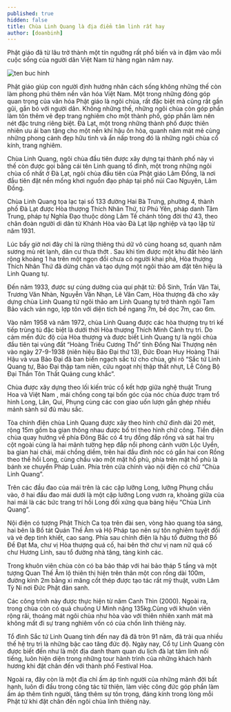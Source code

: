 ```yaml
---
published: true
hidden: false
title: Chùa Linh Quang là địa điểm tâm linh rất hay
author: [doanbinh] 
---
```


Phật giáo đã từ lâu trở thành một tín ngưỡng rất phổ biến và in đậm vào mỗi cuộc sống của người dân Việt Nam từ hàng ngàn năm nay.

![ten buc hinh](https://bazantravel.com/cdn/medias/uploads/21/21733-chua_linh_quang_1_hotelbooking_com_vn-600x450.jpg "ten buc hinh")

Phật giáo giúp con người định hướng nhân cách sống không những thế còn làm phong phú thêm nền văn hóa Việt Nam. Một trong những đóng góp quan trọng của văn hóa Phật giáo là ngôi chùa, rất đặc biệt mà cũng rất gần gũi, gắn bó với người dân. Không những thế, những ngôi chùa còn góp phần làm tôn thêm vẻ đẹp trang nghiêm cho một thành phố, góp phần làm nên nét đặc trưng riêng biệt. Đà Lạt, một trong những thành phố được thiên nhiên ưu ái ban tặng cho một nền khí hậu ôn hòa, quanh năm mát mẻ cùng những phong cảnh đẹp hữu tình và ẩn nấp trong đó là những ngôi chùa cổ kính, trang nghiêm.

Chùa Linh Quang, ngôi chùa đầu tiên được xây dựng tại thành phố này vì thế còn được gọi bằng cái tên Linh quang tổ đình, một trong những ngôi chùa cổ nhất ở Đà Lạt, ngôi chùa đầu tiên của Phật giáo Lâm Đồng, là nơi đầu tiên đặt nền mống khơi nguồn đạo pháp tại phố núi Cao Nguyên, Lâm Đồng.

Chùa Linh Quang tọa lạc tại số 133 đường Hai Bà Trưng, phường 4,  thành phố Đà Lạt được Hòa thượng Thích Nhân Thứ, từ Phú Yên, pháp danh Tâm Trung, pháp tự Nghĩa Đạo thuộc dòng Lâm Tế chánh tông đời thứ 43, theo chân đoàn người di dân từ Khánh Hòa vào Đà Lạt lập nghiệp và tạo lập từ năm 1931.


Lúc bấy giờ nơi đây chỉ là rừng thiêng thú dữ vô cùng hoang sơ, quanh năm sương mù rét lạnh, dân cư thưa thớt . Sau khi tìm được một khu đất hẻo lánh rộng khoảng 1 ha trên một ngọn đồi chưa có người khai phá, Hòa thượng Thích Nhân Thứ đã dừng chân và tạo dựng một ngôi thảo am đặt tên hiệu là Linh Quang tự.

Đến năm 1933, được sự cúng dường của quí phật tử: Đỗ Sinh, Trần Văn Tài, Trương Văn Nhàn, Nguyễn Văn Nhạn, Lê Văn Cam, Hòa thượng đã cho xây dựng chùa Linh Quang từ ngôi thảo am Linh Quang tự trở thành ngôi Tam Bảo vách ván ngo, lợp tôn với diện tích bề ngang 7m, bề dọc 7m, cao 6m.

Vào năm 1958 và năm 1972, chùa Linh Quang được các hòa thượng trụ trì kế tiếp trùng tù đặc biệt là dưới thời  Hòa thượng Thích Minh Cảnh trụ trì. Do cảm mến đức độ của Hòa thượng và được biết Linh Quang tự  là ngôi chùa đầu tiên tại vùng đất “Hoàng Triều Cương Thổ” tỉnh Đồng Nai Thượng nên vào ngày  27-9-1938 (niên hiệu Bảo Đại thứ 13), Đức Đoan Huy Hoàng Thái Hậu và vua Bảo Đại đã ban biển ngạch sắc tứ cho chùa, ghi rõ “Sắc tứ Linh Quang tự, Bảo Đại thập tam niên, cửu ngoạt nhị thập thất nhựt, Lễ Công Bộ Đại Thần Tôn Thất Quảng cung khắc”.

Chùa được xây dựng theo lối kiến trúc cổ kết hợp giữa nghệ thuật Trung Hoa và Việt Nam , mái chồng cong tại bốn góc của nóc chùa được trạm trổ hình Long, Lân, Qui, Phụng cùng các con giao uốn lượn gắn ghép nhiều mảnh sành sứ đủ màu sắc.

Tòa chính điện chùa Linh Quang  được xây theo hình chữ đinh dài 20 mét, rộng 15m gồm ba gian thông nhau được bố trí theo hình chữ công. Tiền điện  chùa quay hướng về phía Đông Bắc có 4 trụ đồng đắp rồng và sát hai trụ cột ngoài cùng là hai mãnh tường hẹp đắp nổi phong cảnh vườn Lộc Uyển, ba gian hai chái, mái chồng diềm, trên hai đầu  đỉnh nóc có gắn hai con Rồng theo thế hồi Long, cùng chầu vào một mặt hổ phù, phía trên mặt hổ phù là bánh xe chuyển Pháp Luân. Phía trên cửa chính vào nội điện có chữ “Chùa Linh Quang”.


Trên các đầu đao của mái trên là các cặp lưỡng Long, lưỡng Phụng chầu vào, ở hai đầu đao mái dưới là một cặp lưỡng Long vươn ra, khoảng giữa của hai mái là các bức trang trí hồi Long đối xứng qua bảng hiệu “Chùa Linh Quang”.

Nội điện có tượng Phật Thích Ca tọa trên đài sen, vòng hào quang tỏa sáng, hai bên là Bồ tát Quán Thế Âm và Hộ Pháp tạo nên sự tôn nghiêm tuyệt đối và vẻ đẹp tinh khiết, cao sang. Phía sau chính điện là hậu tổ đường thờ Bồ Đề Đạt Ma, chư vị Hòa thượng quá cố, hai bên thờ chư vị nam nữ quá cố chư Hương Linh, sau tổ đường nhà tăng, tàng kinh các.

Trong khuôn viên chùa còn có ba bảo tháp với hai bảo tháp 5 tầng và một tượng Quan Thế Âm lộ thiên thị hiện trên thân một con rồng dài 100m, đường kính 2m bằng xi măng cốt thép được tạo tác rất mỹ thuật, vườn Lâm Tỳ Ni nơi Đức Phật đản sanh.


Các công trình này được thực hiện từ năm Canh Thìn (2000). Ngoài ra, trong chùa còn có quả chuông U Minh nặng 135kg.Cùng với khuôn viên rộng rãi, thoáng mát ngôi chùa như hòa vào với thiên nhiên xanh mát mà không mất đi sự trang nghiêm vốn có của chốn linh thiêng này.

Tổ đình Sắc tứ Linh Quang tính đến nay đã đã tròn 91 năm, đã trải qua nhiều thế hệ trụ trì là những bậc cao tăng đức độ. Ngày nay, Cổ tự Linh Quang còn được biết đến như là một địa danh tham quan du lịch đà lạt tâm linh nổi tiếng, luôn hiện diện trong những tour hành trình của những khách hành hương khi đặt chân đến với thành phố Festival Hoa.

Ngoài ra, đây còn là một địa chỉ ấm áp tình người của những mãnh đời bất hạnh, luôn đi đầu trong công tác từ thiện, làm việc công đức góp phần làm ấm áp thêm tình người, tăng thêm sự tôn trọng, đáng kính trong lòng mỗi Phật tử khi đặt chân đến ngôi chùa linh thiêng này.